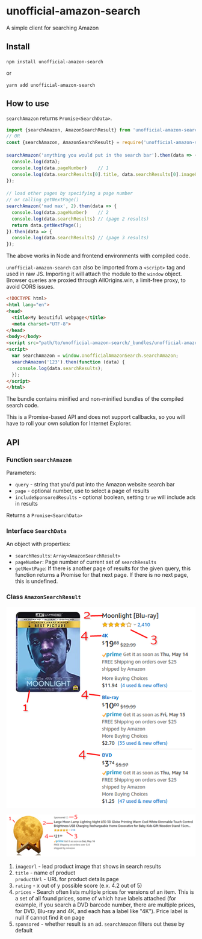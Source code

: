 # unofficial-amazon-search
A simple client for searching Amazon

## Install

`npm install unofficial-amazon-search`

or

`yarn add unofficial-amazon-search`

## How to use

`searchAmazon` returns `Promise<SearchData>`.

```typescript
import {searchAmazon, AmazonSearchResult} from 'unofficial-amazon-search';
// OR
const {searchAmazon, AmazonSearchResult} = require('unofficial-amazon-search');

searchAmazon('anything you would put in the search bar').then(data => {
  console.log(data);
  console.log(data.pageNumber)    // 1
  console.log(data.searchResults[0].title, data.searchResults[0].imageUrl);
});

// load other pages by specifying a page number
// or calling getNextPage()
searchAmazon('mad max', 2).then(data => {
  console.log(data.pageNumber)    // 2
  console.log(data.searchResults) // (page 2 results)
  return data.getNextPage();
}).then(data => {
  console.log(data.searchResults) // (page 3 results)
});
```

The above works in Node and frontend environments with compiled code.

`unofficial-amazon-search` can also be imported from a `<script>` tag and used in raw JS. Importing it will attach the
module to the `window` object. Browser queries are proxied through AllOrigins.win, a limit-free proxy, to avoid CORS issues.

```html
<!DOCTYPE html>
<html lang="en">
<head>
  <title>My beautiful webpage</title>
  <meta charset="UTF-8">
</head>
<body></body>
<script src="path/to/unofficial-amazon-search/_bundles/unofficial-amazon-search.min.js" rel="script"></script>
<script>
  var searchAmazon = window.UnofficialAmazonSearch.searchAmazon;
  searchAmazon('123').then(function (data) {
    console.log(data.searchResults);
  });
</script>
</html>
```

The bundle contains minified and non-minified bundles of the compiled search code.

This is a Promise-based API and does not support callbacks, so you will have to roll your own solution for Internet Explorer.

## API

### Function `searchAmazon`

Parameters:

- `query` - string that you'd put into the Amazon website search bar
- `page` - optional number, use to select a page of results
- `includeSponsoredResults` - optional boolean, setting `true` will include ads in results

Returns a `Promise<SearchData>`

### Interface `SearchData`

An object with properties:

- `searchResults`: `Array<AmazonSearchResult>`
- `pageNumber`: Page number of current set of `searchResults`
- `getNextPage`: If there is another page of results for the given query, this function returns a Promise for that next page. If there is no next page, this is undefined.

### Class `AmazonSearchResult`

![A diagram of an Amazon search result annotated by property (includes price labels)](./assets/example-1.png)

![A diagram of an Amazon search ad annotated by property (no price labels)](./assets/example-2.png)

1. `imageUrl` - lead product image that shows in search results
2. `title` - name of product  
`productUrl` - URL for product details page
3. `rating` - x out of y possible score (e.x. 4.2 out of 5)
4. `prices` - Search often lists multiple prices for versions of an item. This is a set of all found prices, some of 
which have labels attached (for example, if you search a DVD barcode number, there are multiple prices, for DVD, Blu-ray
and 4K, and each has a label like "4K"). Price label is null if cannot find it on page
5. `sponsored` - whether result is an ad. `searchAmazon` filters out these by default
